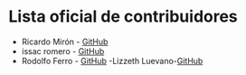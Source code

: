 # Lista oficial de contribuidores

- Ricardo Mirón - [GitHub](http://github.com/ricardomiron)
- issac romero  - [GitHub](https://github.com/IssacRom-96/hello-world)
- Rodolfo Ferro - [GitHub](http://github.com/ferrorodolfo)
-Lizzeth Luevano-[GitHub](http://github.com/Luevanolizzeth)
